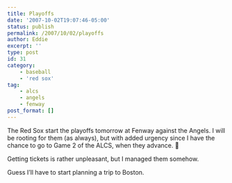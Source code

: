 ```yaml
---
title: Playoffs
date: '2007-10-02T19:07:46-05:00'
status: publish
permalink: /2007/10/02/playoffs
author: Eddie
excerpt: ''
type: post
id: 31
category:
    - baseball
    - 'red sox'
tag:
    - alcs
    - angels
    - fenway
post_format: []
---
```

The Red Sox start the playoffs tomorrow at Fenway against the Angels. I will be rooting for them (as always), but with added urgency since I have the chance to go to Game 2 of the ALCS, when they advance. 🙂

Getting tickets is rather unpleasant, but I managed them somehow.

Guess I’ll have to start planning a trip to Boston.